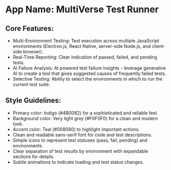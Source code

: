 # **App Name**: MultiVerse Test Runner

## Core Features:

- Multi-Environment Testing: Test execution across multiple JavaScript environments (Electron.js, React Native, server-side Node.js, and client-side browser).
- Real-Time Reporting: Clear indication of passed, failed, and pending tests.
- AI Failure Analysis: AI powered test failure insights - leverage generative AI to create a tool that gives suggested causes of frequently failed tests.
- Selective Testing: Ability to select the environments in which to run the current test suite.

## Style Guidelines:

- Primary color: Indigo (#4B0082) for a sophisticated and reliable feel.
- Background color: Very light grey (#F0F0F0) for a clean and modern look.
- Accent color: Teal (#008080) to highlight important actions.
- Clean and readable sans-serif font for code and test descriptions.
- Simple icons to represent test statuses (pass, fail, pending) and environments.
- Clear separation of test results by environment with expandable sections for details.
- Subtle animations to indicate loading and test status changes.